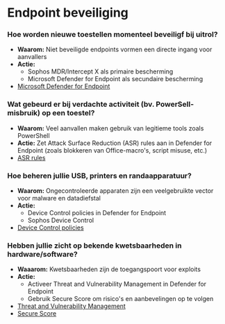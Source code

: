 # Endpoint beveiliging

### Hoe worden nieuwe toestellen momenteel beveiligf bij uitrol?
- **Waarom:** Niet beveiligde endpoints vormen een directe ingang voor aanvallers
- **Actie:**
    - Sophos MDR/Intercept X als primaire bescherming
    - Microsoft Defender for Endpoint als secundaire bescherming
- [Microsoft Defender for Endpoint](./plannen/endpoint%20beveiliging%20plan.md###Microsoft%20Defender%20for%20Endpoint)


### Wat gebeurd er bij verdachte activiteit (bv. PowerSell-misbruik) op een toestel?
- **Waarom:** Veel aanvallen maken gebruik van legitieme tools zoals PowerShell
- **Actie:** Zet Attack Surface Reduction (ASR) rules aan in Defender for Endpoint (zoals blokkeren van Office-macro's, script misuse, etc.)
- [ASR rules](./plannen/endpoint%20beveiliging%20plan.md###ASR%20rules)

### Hoe beheren jullie USB, printers en randaapparatuur?
- **Waarom:** Ongecontroleerde apparaten zijn een veelgebruikte vector voor malware en datadiefstal
- **Actie:**
    - Device Control policies in Defender for Endpoint
    - Sophos Device Control 
- [Device Control policies](./plannen/endpoint%20beveiliging%20plan.md###Device%20Control%20policies)

### Hebben jullie zicht op bekende kwetsbaarheden in hardware/software?
- **Waaarom:** Kwetsbaarheden zijn de toegangspoort voor exploits
- **Actie:**
    - Activeer Threat and Vulnerability Management in Defender for Endpoint
    - Gebruik Secure Score om risico's en aanbevelingen op te volgen
- [Threat and Vulnerability Management](./plannen/endpoint%20beveiliging%20plan.md###Threat%20and%20Vulnerability%20Management)
- [Secure Score](./plannen/endpoint%20beveiliging%20plan.md###Secure%20Score)

